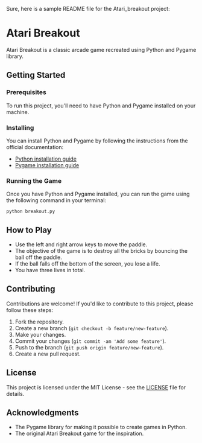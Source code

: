 Sure, here is a sample README file for the Atari_breakout project:

# Atari Breakout

Atari Breakout is a classic arcade game recreated using Python and Pygame library.

## Getting Started

### Prerequisites

To run this project, you'll need to have Python and Pygame installed on your machine.

### Installing

You can install Python and Pygame by following the instructions from the official documentation:

* [Python installation guide](https://www.python.org/downloads/)
* [Pygame installation guide](https://www.pygame.org/wiki/GettingStarted)

### Running the Game

Once you have Python and Pygame installed, you can run the game using the following command in your terminal:

```
python breakout.py
```

## How to Play

* Use the left and right arrow keys to move the paddle.
* The objective of the game is to destroy all the bricks by bouncing the ball off the paddle.
* If the ball falls off the bottom of the screen, you lose a life.
* You have three lives in total.

## Contributing

Contributions are welcome! If you'd like to contribute to this project, please follow these steps:

1. Fork the repository.
2. Create a new branch (`git checkout -b feature/new-feature`).
3. Make your changes.
4. Commit your changes (`git commit -am 'Add some feature'`).
5. Push to the branch (`git push origin feature/new-feature`).
6. Create a new pull request.

## License

This project is licensed under the MIT License - see the [LICENSE](LICENSE) file for details.

## Acknowledgments

* The Pygame library for making it possible to create games in Python.
* The original Atari Breakout game for the inspiration.
